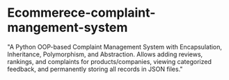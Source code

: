 # Ecommerece-complaint-mangement-system
"A Python OOP-based Complaint Management System with Encapsulation, Inheritance, Polymorphism, and Abstraction. Allows adding reviews, rankings, and complaints for products/companies, viewing categorized feedback, and permanently storing all records in JSON files."
